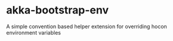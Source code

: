 # akka-bootstrap-env
A simple convention based helper extension for overriding hocon environment variables
